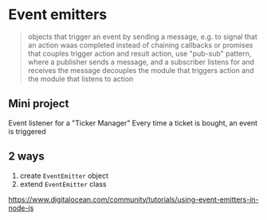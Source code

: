 # Event emitters

> objects that trigger an event by sending a message, e.g. to signal that an action waas completed
> instead of chaining callbacks or promises that couples trigger action and result action, use "pub-sub" pattern, where a publisher sends a message, and a subscriber listens for and receives the message
> decouples the module that triggers action and the module that listens to action

## Mini project

Event listener for a "Ticker Manager"
Every time a ticket is bought, an event is triggered

## 2 ways

1. create `EventEmitter` object
2. extend `EventEmitter` class

https://www.digitalocean.com/community/tutorials/using-event-emitters-in-node-js
